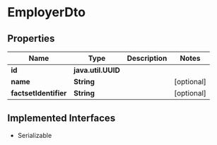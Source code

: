 

# EmployerDto


## Properties

Name | Type | Description | Notes
------------ | ------------- | ------------- | -------------
**id** | **java.util.UUID** |  | 
**name** | **String** |  |  [optional]
**factsetIdentifier** | **String** |  |  [optional]


## Implemented Interfaces

* Serializable


